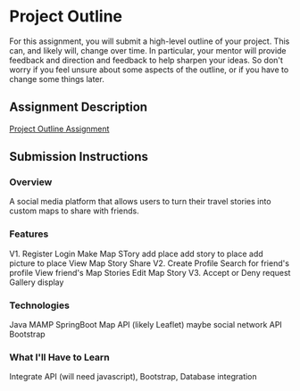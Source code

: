 # Project Outline
For this assignment, you will submit a high-level outline of your project. This can, and likely will, change over time. In particular, your mentor will provide feedback and direction and feedback to help sharpen your ideas. So don't worry if you feel unsure about some aspects of the outline, or if you have to change some things later.

## Assignment Description
[Project Outline Assignment](https://education.launchcode.org/liftoff/assignments/project-outline/)

## Submission Instructions

### Overview
A social media platform that allows users to turn their travel stories into custom maps to share with friends.
### Features
V1.
Register
Login
Make Map STory
  add place
  add story to place
  add picture to place
View Map Story
Share
V2.
Create Profile
Search for friend's profile
View friend's Map Stories
Edit Map Story
V3.
Accept or Deny request
Gallery display
 
### Technologies
Java
MAMP
SpringBoot
Map API (likely Leaflet)
maybe social network API
Bootstrap

### What I'll Have to Learn
Integrate API (will need javascript), Bootstrap, Database integration
